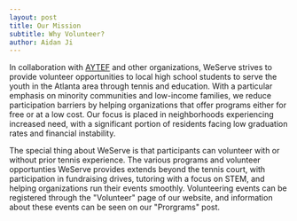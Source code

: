 ```yaml
---
layout: post
title: Our Mission
subtitle: Why Volunteer?
author: Aidan Ji
---
```


In collaboration with [AYTEF](https://www.aytef.org/) and other organizations, WeServe strives to provide volunteer opportunities to local high school students to serve the youth in the Atlanta area through tennis and education. With a particular emphasis on minority communities and low-income families, we reduce participation barriers by helping organizations that offer programs either for free or at a low cost. Our focus is placed in neighborhoods experiencing increased need, with a significant portion of residents facing low graduation rates and financial instability.

The special thing about WeServe is that participants can volunteer with or without prior tennis experience. The various programs and volunteer opportunties WeServe provides extends beyond the tennis court, with participation in fundraising drives, tutoring with a focus on STEM, and helping organizations run their events smoothly. Volunteering events can be registered through the "Volunteer" page of our website, and information about these events can be seen on our "Prorgrams" post.

